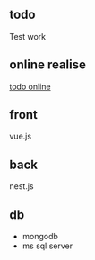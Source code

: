 ## todo
Test work

## online realise
[todo online](http://a2.net.ua/git/todo/front)

## front
vue.js

## back
nest.js

## db
- mongodb
- ms sql server

